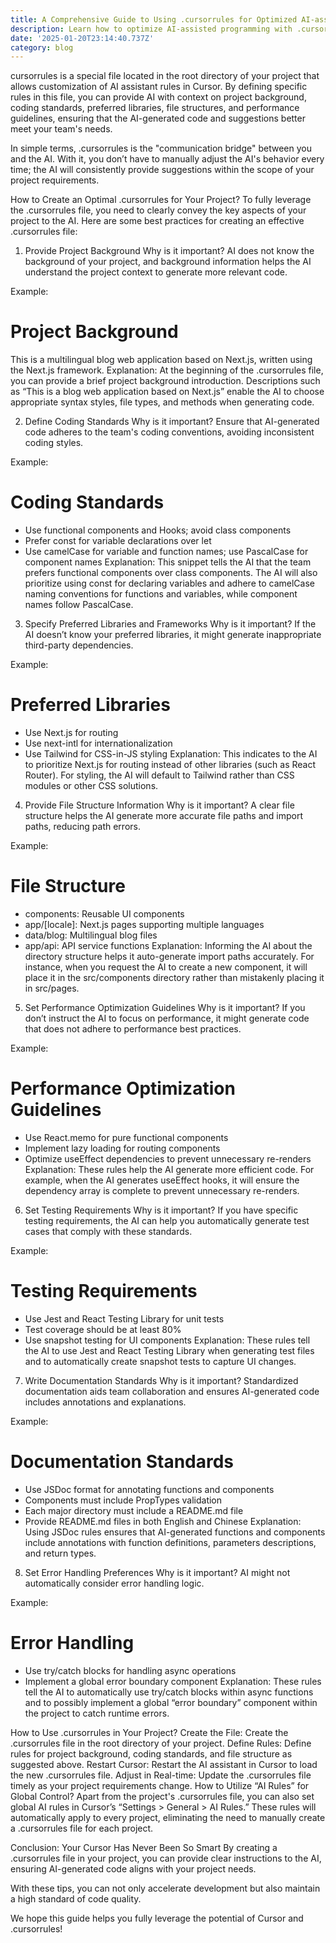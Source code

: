 ```yaml
---
title: A Comprehensive Guide to Using .cursorrules for Optimized AI-assisted Programming
description: Learn how to optimize AI-assisted programming with .cursorrules. Define coding standards, preferred libraries, and file structures to enhance AI-generated code. Improve performance, testing, and documentation while ensuring consistency and efficiency in your projects. Empower your AI assistant with precise, project-specific rules.
date: '2025-01-20T23:14:40.737Z'
category: blog
---
```



cursorrules is a special file located in the root directory of your project that allows customization of AI assistant rules in Cursor. By defining specific rules in this file, you can provide AI with context on project background, coding standards, preferred libraries, file structures, and performance guidelines, ensuring that the AI-generated code and suggestions better meet your team's needs.

In simple terms, .cursorrules is the "communication bridge" between you and the AI. With it, you don’t have to manually adjust the AI's behavior every time; the AI will consistently provide suggestions within the scope of your project requirements.

How to Create an Optimal .cursorrules for Your Project?
To fully leverage the .cursorrules file, you need to clearly convey the key aspects of your project to the AI. Here are some best practices for creating an effective .cursorrules file:

1. Provide Project Background
Why is it important? AI does not know the background of your project, and background information helps the AI understand the project context to generate more relevant code.

Example:

# Project Background
This is a multilingual blog web application based on Next.js, written using the Next.js framework.
Explanation: At the beginning of the .cursorrules file, you can provide a brief project background introduction. Descriptions such as “This is a blog web application based on Next.js” enable the AI to choose appropriate syntax styles, file types, and methods when generating code.

2. Define Coding Standards
Why is it important? Ensure that AI-generated code adheres to the team's coding conventions, avoiding inconsistent coding styles.

Example:

# Coding Standards
- Use functional components and Hooks; avoid class components
- Prefer const for variable declarations over let
- Use camelCase for variable and function names; use PascalCase for component names
Explanation: This snippet tells the AI that the team prefers functional components over class components. The AI will also prioritize using const for declaring variables and adhere to camelCase naming conventions for functions and variables, while component names follow PascalCase.

3. Specify Preferred Libraries and Frameworks
Why is it important? If the AI doesn’t know your preferred libraries, it might generate inappropriate third-party dependencies.

Example:

# Preferred Libraries
- Use Next.js for routing
- Use next-intl for internationalization
- Use Tailwind for CSS-in-JS styling
Explanation: This indicates to the AI to prioritize Next.js for routing instead of other libraries (such as React Router). For styling, the AI will default to Tailwind rather than CSS modules or other CSS solutions.

4. Provide File Structure Information
Why is it important? A clear file structure helps the AI generate more accurate file paths and import paths, reducing path errors.

Example:

# File Structure
- components: Reusable UI components
- app/[locale]: Next.js pages supporting multiple languages
- data/blog: Multilingual blog files
- app/api: API service functions
Explanation: Informing the AI about the directory structure helps it auto-generate import paths accurately. For instance, when you request the AI to create a new component, it will place it in the src/components directory rather than mistakenly placing it in src/pages.

5. Set Performance Optimization Guidelines
Why is it important? If you don’t instruct the AI to focus on performance, it might generate code that does not adhere to performance best practices.

Example:

# Performance Optimization Guidelines
- Use React.memo for pure functional components
- Implement lazy loading for routing components
- Optimize useEffect dependencies to prevent unnecessary re-renders
Explanation: These rules help the AI generate more efficient code. For example, when the AI generates useEffect hooks, it will ensure the dependency array is complete to prevent unnecessary re-renders.

6. Set Testing Requirements
Why is it important? If you have specific testing requirements, the AI can help you automatically generate test cases that comply with these standards.

Example:

# Testing Requirements
- Use Jest and React Testing Library for unit tests
- Test coverage should be at least 80%
- Use snapshot testing for UI components
Explanation: These rules tell the AI to use Jest and React Testing Library when generating test files and to automatically create snapshot tests to capture UI changes.

7. Write Documentation Standards
Why is it important? Standardized documentation aids team collaboration and ensures AI-generated code includes annotations and explanations.

Example:

# Documentation Standards
- Use JSDoc format for annotating functions and components
- Components must include PropTypes validation
- Each major directory must include a README.md file
- Provide README.md files in both English and Chinese
Explanation: Using JSDoc rules ensures that AI-generated functions and components include annotations with function definitions, parameters descriptions, and return types.

8. Set Error Handling Preferences
Why is it important? AI might not automatically consider error handling logic.

Example:

# Error Handling
- Use try/catch blocks for handling async operations
- Implement a global error boundary component
Explanation: These rules tell the AI to automatically use try/catch blocks within async functions and to possibly implement a global “error boundary” component within the project to catch runtime errors.

How to Use .cursorrules in Your Project?
Create the File: Create the .cursorrules file in the root directory of your project.
Define Rules: Define rules for project background, coding standards, and file structure as suggested above.
Restart Cursor: Restart the AI assistant in Cursor to load the new .cursorrules file.
Adjust in Real-time: Update the .cursorrules file timely as your project requirements change.
How to Utilize “AI Rules” for Global Control?
Apart from the project's .cursorrules file, you can also set global AI rules in Cursor’s “Settings > General > AI Rules.” These rules will automatically apply to every project, eliminating the need to manually create a .cursorrules file for each project.

Conclusion: Your Cursor Has Never Been So Smart
By creating a .cursorrules file in your project, you can provide clear instructions to the AI, ensuring AI-generated code aligns with your project needs.

With these tips, you can not only accelerate development but also maintain a high standard of code quality.

We hope this guide helps you fully leverage the potential of Cursor and .cursorrules!